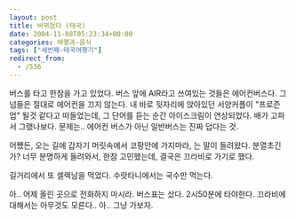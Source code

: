 ```yaml
---
layout: post
title: 바뀌었다 (태국)
date: 2004-11-08T05:23:34+00:00
categories: 여행과-음식
tags: ["세번째-태국여행기"]
redirect_from:
  - /536
---
```


버스를 타고 한참을 가고 있었다. 버스 앞에 AIR라고 쓰여있는 것들은 에어컨버스다. 그넘들은 절대로 에어컨을 끄지 않는다. 내 바로 뒷자리에 앉아있던 서양커플이 "프로즌 업" 될것 같다고 떠들었는데, 그 단어를 듣는 순간 아이스크림이 연상되었다. 배가 고파서 그랬나보다. 문제는.. 에어컨 버스가 아닌 일반버스는 진짜 덥다는 것.

어쨌든, 오는 길에 갑자기 머릿속에서 코팡안에 가지마라, 는 말이 들려왔다. 분열초긴가? 너무 분명하게 들려와서, 한참 고민했는데, 결국은 끄라비로 가기로 했다.

길거리에서 또 셀렉남을 먹었다. 수랏타니에서는 국수만 먹는다.

아.. 어제 올린 곳으로 전화하지 마시라. 버스표는 샀다. 2시50분에 타야한다. 끄라비에 대해서는 아무것도 모른다.. 아.. 그냥 가보자.
<div id=comments>
</div>
